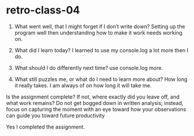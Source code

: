 # retro-class-04

1. What went well, that I might forget if I don’t write down?
    Setting up the program well then understanding how to make it work needs working on.

2. What did I learn today?
  I learned to use my console.log a lot more then I do.

3. What should I do differently next time?
  use console.log more.

4. What still puzzles me, or what do I need to learn more about?
  How long it really takes. I am always of on how long it will take me.

Is the assignment complete? If not, where exactly did you leave off, and what work remains?
Do not get bogged down in written analysis; instead, focus on capturing the moment with an eye toward how your observations can guide you toward future productivity

Yes I completed the assignment.
